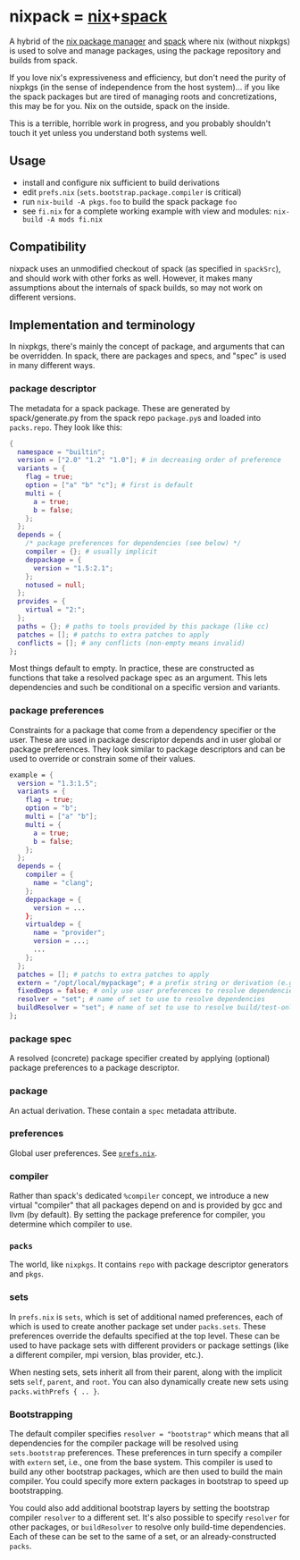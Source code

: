 # nixpack = [nix](https://nixos.org/nix)+[spack](https://spack.io/)

A hybrid of the [nix package manager](https://github.com/NixOS/nix) and [spack](https://github.com/spack/spack) where nix (without nixpkgs) is used to solve and manage packages, using the package repository and builds from spack.

If you love nix's expressiveness and efficiency, but don't need the purity of nixpkgs (in the sense of independence from the host system)... if you like the spack packages but are tired of managing roots and concretizations, this may be for you.
Nix on the outside, spack on the inside.

This is a terrible, horrible work in progress, and you probably shouldn't touch it yet unless you understand both systems well.

## Usage

- install and configure nix sufficient to build derivations
- edit `prefs.nix` (`sets.bootstrap.package.compiler` is critical)
- run `nix-build -A pkgs.foo` to build the spack package `foo`
- see `fi.nix` for a complete working example with view and modules: `nix-build -A mods fi.nix`

## Compatibility

nixpack uses an unmodified checkout of spack (as specified in `spackSrc`), and should work with other forks as well.
However, it makes many assumptions about the internals of spack builds, so may not work on different versions.

## Implementation and terminology

In nixpkgs, there's mainly the concept of package, and arguments that can be overridden.
In spack, there are packages and specs, and "spec" is used in many different ways.

### package descriptor

The metadata for a spack package.
These are generated by spack/generate.py from the spack repo `package.py`s and loaded into `packs.repo`.
They look like this:

```nix
{
  namespace = "builtin";
  version = ["2.0" "1.2" "1.0"]; # in decreasing order of preference
  variants = {
    flag = true;
    option = ["a" "b" "c"]; # first is default
    multi = {
      a = true;
      b = false;
    };
  };
  depends = {
    /* package preferences for dependencies (see below) */
    compiler = {}; # usually implicit
    deppackage = {
      version = "1.5:2.1";
    };
    notused = null;
  };
  provides = {
    virtual = "2:";
  };
  paths = {}; # paths to tools provided by this package (like cc)
  patches = []; # patchs to extra patches to apply
  conflicts = []; # any conflicts (non-empty means invalid)
};
```

Most things default to empty.
In practice, these are constructed as functions that take a resolved package spec as an argument.
This lets dependencies and such be conditional on a specific version and variants.

### package preferences

Constraints for a package that come from a dependency specifier or the user.
These are used in package descriptor depends and in user global or package preferences.
They look similar to package descriptors and can be used to override or constrain some of their values.

```nix
example = {
  version = "1.3:1.5";
  variants = {
    flag = true;
    option = "b";
    multi = ["a" "b"];
    multi = {
      a = true;
      b = false;
    };
  };
  depends = {
    compiler = {
      name = "clang";
    };
    deppackage = {
      version = ...
    };
    virtualdep = {
      name = "provider";
      version = ...;
      ...
    };
  };
  patches = []; # patchs to extra patches to apply
  extern = "/opt/local/mypackage"; # a prefix string or derivation (e.g., nixpkgs package) for an external installation (overrides depends)
  fixedDeps = false; # only use user preferences to resolve dependencies (see prefs.nix)
  resolver = "set"; # name of set to use to resolve dependencies
  buildResolver = "set"; # name of set to use to resolve build/test-only dependencies
};
```

### package spec

A resolved (concrete) package specifier created by applying (optional) package preferences to a package descriptor.

### package

An actual derivation.
These contain a `spec` metadata attribute.

### preferences

Global user preferences.
See [`prefs.nix`](prefs.nix).

### compiler

Rather than spack's dedicated `%compiler` concept, we introduce a new virtual "compiler" that all packages depend on and is provided by gcc and llvm (by default).
By setting the package preference for compiler, you determine which compiler to use.

### `packs`

The world, like `nixpkgs`.
It contains `repo` with package descriptor generators and `pkgs`.

### sets

In `prefs.nix` is `sets`, which is set of additional named preferences, each of which is used to create another package set under `packs.sets`.
These preferences override the defaults specified at the top level.
These can be used to have package sets with different providers or package settings (like a different compiler, mpi version, blas provider, etc.).

When nesting sets, sets inherit all from their parent, along with the implicit sets `self`, `parent`, and `root`.
You can also dynamically create new sets using `packs.withPrefs { .. }`.

### Bootstrapping

The default compiler specifies `resolver = "bootstrap"` which means that all dependencies for the compiler package will be resolved using `sets.bootstrap` preferences.
These preferences in turn specify a compiler with `extern` set, i.e., one from the base system.
This compiler is used to build any other bootstrap packages, which are then used to build the main compiler.
You could specify more extern packages in bootstrap to speed up bootstrapping.

You could also add additional bootstrap layers by setting the bootstrap compiler `resolver` to a different set.
It's also possible to specify `resolver` for other packages, or `buildResolver` to resolve only build-time dependencies.
Each of these can be set to the same of a set, or an already-constructed `packs`.
